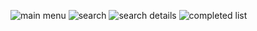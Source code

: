 ![main menu](https://github.com/user-attachments/assets/9589b941-067c-4e84-bcd3-54432c8442a0)
![search](https://github.com/user-attachments/assets/384ff348-e476-4f71-97c1-3d432d2766ed)
![search details](https://github.com/user-attachments/assets/c4212db5-31f2-40d5-8eae-31b4221ed2dd)
![completed list](https://github.com/user-attachments/assets/83050d5e-6c47-466c-9a8e-346d622941c9)
